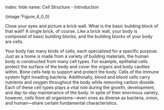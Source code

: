 index: hide
name: Cell Structure - Introduction


{image:'Figure_4_0_0}
        

Close your eyes and picture a brick wall. What is the basic building block of that wall? A single brick, of course. Like a brick wall, your body is composed of basic building blocks, and the building blocks of your body are cells.

Your body has many kinds of cells, each specialized for a specific purpose. Just as a home is made from a variety of building materials, the human body is constructed from many cell types. For example, epithelial cells protect the surface of the body and cover the organs and body cavities within. Bone cells help to support and protect the body. Cells of the immune system fight invading bacteria. Additionally, blood and blood cells carry nutrients and oxygen throughout the body while removing carbon dioxide. Each of these cell types plays a vital role during the growth, development, and day-to-day maintenance of the body. In spite of their enormous variety, however, cells from all organisms—even ones as diverse as bacteria, onion, and human—share certain fundamental characteristics.
